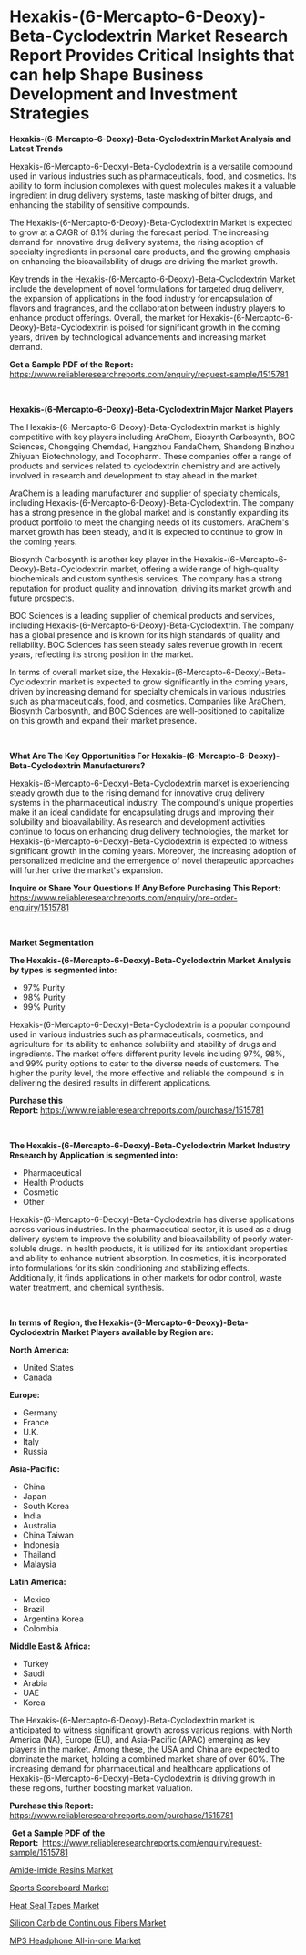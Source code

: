 <p><h1>Hexakis-(6-Mercapto-6-Deoxy)-Beta-Cyclodextrin Market Research Report Provides Critical Insights that can help Shape Business Development and Investment Strategies</h1></p><p><strong>Hexakis-(6-Mercapto-6-Deoxy)-Beta-Cyclodextrin Market Analysis and Latest Trends</strong></p>
<p><p>Hexakis-(6-Mercapto-6-Deoxy)-Beta-Cyclodextrin is a versatile compound used in various industries such as pharmaceuticals, food, and cosmetics. Its ability to form inclusion complexes with guest molecules makes it a valuable ingredient in drug delivery systems, taste masking of bitter drugs, and enhancing the stability of sensitive compounds.</p><p>The Hexakis-(6-Mercapto-6-Deoxy)-Beta-Cyclodextrin Market is expected to grow at a CAGR of 8.1% during the forecast period. The increasing demand for innovative drug delivery systems, the rising adoption of specialty ingredients in personal care products, and the growing emphasis on enhancing the bioavailability of drugs are driving the market growth.</p><p>Key trends in the Hexakis-(6-Mercapto-6-Deoxy)-Beta-Cyclodextrin Market include the development of novel formulations for targeted drug delivery, the expansion of applications in the food industry for encapsulation of flavors and fragrances, and the collaboration between industry players to enhance product offerings. Overall, the market for Hexakis-(6-Mercapto-6-Deoxy)-Beta-Cyclodextrin is poised for significant growth in the coming years, driven by technological advancements and increasing market demand.</p></p>
<p><strong>Get a Sample PDF of the Report:&nbsp;</strong> <a href="https://www.reliableresearchreports.com/enquiry/request-sample/1515781">https://www.reliableresearchreports.com/enquiry/request-sample/1515781</a></p>
<p>&nbsp;</p>
<p><strong>Hexakis-(6-Mercapto-6-Deoxy)-Beta-Cyclodextrin Major Market Players</strong></p>
<p><p>The Hexakis-(6-Mercapto-6-Deoxy)-Beta-Cyclodextrin market is highly competitive with key players including AraChem, Biosynth Carbosynth, BOC Sciences, Chongqing Chemdad, Hangzhou FandaChem, Shandong Binzhou Zhiyuan Biotechnology, and Tocopharm. These companies offer a range of products and services related to cyclodextrin chemistry and are actively involved in research and development to stay ahead in the market.</p><p>AraChem is a leading manufacturer and supplier of specialty chemicals, including Hexakis-(6-Mercapto-6-Deoxy)-Beta-Cyclodextrin. The company has a strong presence in the global market and is constantly expanding its product portfolio to meet the changing needs of its customers. AraChem's market growth has been steady, and it is expected to continue to grow in the coming years.</p><p>Biosynth Carbosynth is another key player in the Hexakis-(6-Mercapto-6-Deoxy)-Beta-Cyclodextrin market, offering a wide range of high-quality biochemicals and custom synthesis services. The company has a strong reputation for product quality and innovation, driving its market growth and future prospects.</p><p>BOC Sciences is a leading supplier of chemical products and services, including Hexakis-(6-Mercapto-6-Deoxy)-Beta-Cyclodextrin. The company has a global presence and is known for its high standards of quality and reliability. BOC Sciences has seen steady sales revenue growth in recent years, reflecting its strong position in the market.</p><p>In terms of overall market size, the Hexakis-(6-Mercapto-6-Deoxy)-Beta-Cyclodextrin market is expected to grow significantly in the coming years, driven by increasing demand for specialty chemicals in various industries such as pharmaceuticals, food, and cosmetics. Companies like AraChem, Biosynth Carbosynth, and BOC Sciences are well-positioned to capitalize on this growth and expand their market presence.</p></p>
<p>&nbsp;</p>
<p><strong>What Are The Key Opportunities For Hexakis-(6-Mercapto-6-Deoxy)-Beta-Cyclodextrin Manufacturers?</strong></p>
<p><p>Hexakis-(6-Mercapto-6-Deoxy)-Beta-Cyclodextrin market is experiencing steady growth due to the rising demand for innovative drug delivery systems in the pharmaceutical industry. The compound's unique properties make it an ideal candidate for encapsulating drugs and improving their solubility and bioavailability. As research and development activities continue to focus on enhancing drug delivery technologies, the market for Hexakis-(6-Mercapto-6-Deoxy)-Beta-Cyclodextrin is expected to witness significant growth in the coming years. Moreover, the increasing adoption of personalized medicine and the emergence of novel therapeutic approaches will further drive the market's expansion.</p></p>
<p><strong>Inquire or Share Your Questions If Any Before Purchasing This Report:</strong> <a href="https://www.reliableresearchreports.com/enquiry/pre-order-enquiry/1515781">https://www.reliableresearchreports.com/enquiry/pre-order-enquiry/1515781</a></p>
<p>&nbsp;</p>
<p><strong>Market Segmentation</strong></p>
<p><strong>The Hexakis-(6-Mercapto-6-Deoxy)-Beta-Cyclodextrin Market Analysis by types is segmented into:</strong></p>
<p><ul><li>97% Purity</li><li>98% Purity</li><li>99% Purity</li></ul></p>
<p><p>Hexakis-(6-Mercapto-6-Deoxy)-Beta-Cyclodextrin is a popular compound used in various industries such as pharmaceuticals, cosmetics, and agriculture for its ability to enhance solubility and stability of drugs and ingredients. The market offers different purity levels including 97%, 98%, and 99% purity options to cater to the diverse needs of customers. The higher the purity level, the more effective and reliable the compound is in delivering the desired results in different applications.</p></p>
<p><strong>Purchase this Report:&nbsp;</strong><a href="https://www.reliableresearchreports.com/purchase/1515781">https://www.reliableresearchreports.com/purchase/1515781</a></p>
<p>&nbsp;</p>
<p><strong>The Hexakis-(6-Mercapto-6-Deoxy)-Beta-Cyclodextrin Market Industry Research by Application is segmented into:</strong></p>
<p><ul><li>Pharmaceutical</li><li>Health Products</li><li>Cosmetic</li><li>Other</li></ul></p>
<p><p>Hexakis-(6-Mercapto-6-Deoxy)-Beta-Cyclodextrin has diverse applications across various industries. In the pharmaceutical sector, it is used as a drug delivery system to improve the solubility and bioavailability of poorly water-soluble drugs. In health products, it is utilized for its antioxidant properties and ability to enhance nutrient absorption. In cosmetics, it is incorporated into formulations for its skin conditioning and stabilizing effects. Additionally, it finds applications in other markets for odor control, waste water treatment, and chemical synthesis.</p></p>
<p>&nbsp;</p>
<p><strong>In terms of Region, the Hexakis-(6-Mercapto-6-Deoxy)-Beta-Cyclodextrin Market Players available by Region are:</strong></p>
<p>
    <p> <strong> North America: </strong>
        <ul>
            <li>United States</li>
            <li>Canada</li>
        </ul>
        </p> 
    <p> <strong> Europe: </strong>
        <ul>
            <li>Germany</li>
            <li>France</li>
            <li>U.K.</li>
            <li>Italy</li>
            <li>Russia</li>
        </ul>
        </p> 
    <p> <strong> Asia-Pacific: </strong>
        <ul>
            <li>China</li>
            <li>Japan</li>
            <li>South Korea</li>
            <li>India</li>
            <li>Australia</li>
            <li>China Taiwan</li>
            <li>Indonesia</li>
            <li>Thailand</li>
            <li>Malaysia</li>
        </ul>
        </p> 
    <p> <strong> Latin America: </strong>
        <ul>
            <li>Mexico</li>
            <li>Brazil</li>
            <li>Argentina Korea</li>
            <li>Colombia</li>
        </ul>
        </p> 
    <p> <strong> Middle East & Africa: </strong>
        <ul>
            <li>Turkey</li>
            <li>Saudi</li>
            <li>Arabia</li>
            <li>UAE</li>
            <li>Korea</li>
        </ul>
    </p>
    </p>
<p><p>The Hexakis-(6-Mercapto-6-Deoxy)-Beta-Cyclodextrin market is anticipated to witness significant growth across various regions, with North America (NA), Europe (EU), and Asia-Pacific (APAC) emerging as key players in the market. Among these, the USA and China are expected to dominate the market, holding a combined market share of over 60%. The increasing demand for pharmaceutical and healthcare applications of Hexakis-(6-Mercapto-6-Deoxy)-Beta-Cyclodextrin is driving growth in these regions, further boosting market valuation.</p></p>
<p><strong>Purchase this Report: </strong><a href="https://www.reliableresearchreports.com/purchase/1515781">https://www.reliableresearchreports.com/purchase/1515781</a></p>
<p>&nbsp;<strong>Get a Sample PDF of the Report:&nbsp;&nbsp;</strong><a href="https://www.reliableresearchreports.com/enquiry/request-sample/1515781">https://www.reliableresearchreports.com/enquiry/request-sample/1515781</a></p>
<p><strong></strong></p>
<p><p><a href="https://cautious-neon-760.notion.site/Amide-imide-Resins-Market-Share-Market-New-Trends-Analysis-Report-By-Type-By-Application-By-End--1ee3f3d46d664a9cb3226ffb099c71d4">Amide-imide Resins Market</a></p><p><a href="https://view.publitas.com/reportprime-1/sports-scoreboard-market-research-report-unlocks-analysis-on-the-market-financial-status-market-size-and-market-revenue-upto-2031/">Sports Scoreboard Market</a></p><p><a href="https://view.publitas.com/reportprime-1/heat-seal-tapes-market-analysis-and-market-size-global-industry-overview-market-segmentation-and-forecast-2024-to-2031/">Heat Seal Tapes Market</a></p><p><a href="https://frill-swim-3cd.notion.site/Silicon-Carbide-Continuous-Fibers-Market-Size-Share-Trends-Analysis-Report-By-Material-By-Type--6746e359f84345e597c46bda3d06291f">Silicon Carbide Continuous Fibers Market</a></p><p><a href="https://gentle-editor-9db.notion.site/MP3-Headphone-All-in-one-Market-Research-Report-Provides-Critical-Insights-that-can-help-Shape-Busin-2518c48044754b49b171e2a1b32fb0fa">MP3 Headphone All-in-one Market</a></p></p>